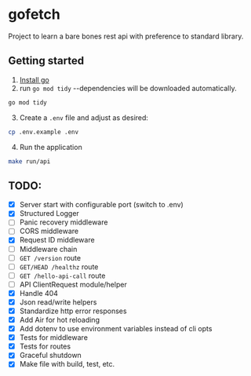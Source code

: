 # gofetch

Project to learn a bare bones rest api with preference to standard library.

## Getting started

1. [Install go](https://go.dev/doc/install)
2. run `go mod tidy` --dependencies will be downloaded automatically.

```sh
go mod tidy
```
3. Create a `.env` file and adjust as desired:

```sh
cp .env.example .env
```

4. Run the application

```sh
make run/api
```

## TODO:

- [x] Server start with configurable port (switch to .env)
- [x] Structured Logger
- [ ] Panic recovery middleware
- [ ] CORS middleware
- [x] Request ID middleware
- [ ] Middleware chain
- [ ] `GET /version` route
- [ ] `GET/HEAD /healthz` route
- [ ] `GET /hello-api-call` route
- [ ] API ClientRequest module/helper
- [x] Handle 404
- [x] Json read/write helpers
- [x] Standardize http error responses
- [x] Add Air for hot reloading
- [x] Add dotenv to use environment variables instead of cli opts
- [x] Tests for middleware
- [x] Tests for routes
- [x] Graceful shutdown
- [x] Make file with build, test, etc.
